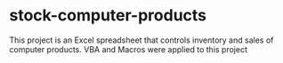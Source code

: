 # stock-computer-products

This project is an Excel spreadsheet that controls inventory and sales of computer products.
VBA and Macros were applied to this project
